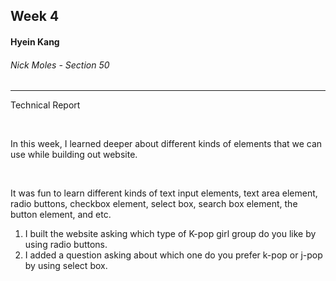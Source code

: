 <h2>Week 4</h2>
<h4> Hyein Kang</h4>
<h6>Nick Moles - Section 50</h6>
<hr>
<p>Technical Report</p>
<br>
<p>In this week, I learned deeper about different kinds of elements that we can use while building out website.</p>
<br>
<p>It was fun to learn different kinds of text input elements, text area element, radio buttons, checkbox element, select box, search box element, the button element, and etc. </p>

1. I built the website asking which type of K-pop girl group do you like by using radio buttons.
2. I added a question asking about which one do you prefer k-pop or j-pop by using select box.
